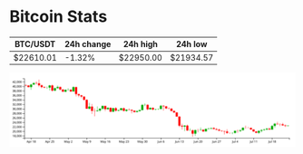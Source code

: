# Bitcoin Stats

BTC/USDT|24h change|24h high|24h low|
|---|---|---|---|
|$22610.01|-1.32%|$22950.00|$21934.57|

<img src="./chart.svg">
